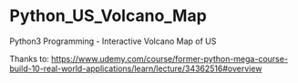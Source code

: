 # Python_US_Volcano_Map
Python3 Programming - Interactive Volcano Map of US


Thanks to:
https://www.udemy.com/course/former-python-mega-course-build-10-real-world-applications/learn/lecture/34362516#overview
